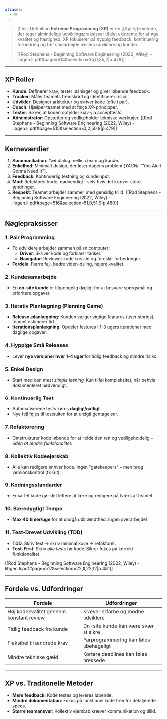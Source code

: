 ```yaml
---
aliases:
  - XP
---
```


>[!tldr] Definition
> **Extreme Programming (XP)** er en [[Agile]]-metode, der tager almindelige udviklingspraksisser til det ekstreme for at øge kvalitet og hastighed. XP fokuserer på hyppig feedback, kontinuerlig forbedring og tæt samarbejde mellem udviklere og kunder.
>
> [[Rod Stephens - Beginning Software Engineering (2022, Wiley) - libgen.li.pdf#page=514&selection=35,0,35,2|p.478]]

---

## XP Roller
- **Kunde**: Definerer krav, tester løsninger og giver løbende feedback.  
- **Tracker**: Måler teamets fremskridt og identificerer risici.  
- **Udvikler**: Designer arkitektur og skriver kode (ofte i par).  
- **Coach**: Hjælper teamet med at følge XP-principper.  
- **Tester**: Sikrer, at koden opfylder krav via accepttests.  
- **Administrator**: Opsætter og vedligeholder tekniske værktøjer.
[[Rod Stephens - Beginning Software Engineering (2022, Wiley) - libgen.li.pdf#page=515&selection=0,2,50,8|p.479]]

---

## Kerneværdier
1. **Kommunikation**: Tæt dialog mellem team og kunde.  
2. **Enkelhed**: Minimalt design, der løser dagens problem (*YAGNI*: "You Ain’t Gonna Need It").  
3. **Feedback**: Kontinuerlig testning og kundeinput.  
4. **Mod**: Refaktorér kode, nødvendigt – selv hvis det kræver store ændringer.  
5. **Respekt**: Teamet arbejder sammen med gensidig tillid.
[[Rod Stephens - Beginning Software Engineering (2022, Wiley) - libgen.li.pdf#page=516&selection=51,0,51,9|p.480]]

---

## Nøglepraksisser
### 1. Pair Programming
- To udviklere arbejder sammen på én computer:  
	- **Driver**: Skriver kode og forklarer tanker.  
	- **Navigator**: Reviewer kode i realtid og foreslår forbedringer.  
- **Fordele**: Færre fejl, bedre viden-deling, højere kvalitet.

### 2. Kundesamarbejde
- En **on-site kunde** er tilgængelig dagligt for at besvare spørgsmål og prioritere opgaver.

### 3. Iterativ Planlægning (Planning Game)
- **Release-planlægning**: Kunden vælger vigtige features (user stories), teamet estimerer tid.  
- **Iterationsplanlægning**: Opdeler features i 1-3 ugers iterationer med daglige opgaver.

### 4. Hyppige Små Releases
- Lever **nye versioner hver 1-4 uger** for tidlig feedback og mindre risiko.

### 5. Enkel Design
- Start med den *mest simple løsning*. Kun tilføj kompleksitet, når behvis dokumenteret nødvendigt.

### 6. Kontinuerlig Test
- Automatiserede tests køres **dagligt/natligt**.  
- Nye fejl føjes til testsuiten for at undgå gentagelser.

### 7. Refaktorering
- Omstrukturer kode løbende for at holde den ren og vedligeholdelig – *uden at ændre funktionalitet*.

### 8. Kollektiv Kodeejerskab
- Alle kan redigere enhver kode. Ingen "gatekeepers" – men brug versionskontrol (fx Git).

### 9. Kodningsstandarder
- Ensartet kode gør det lettere at læse og redigere på tværs af teamet.

### 10. Bæredygtigt Tempo
- **Max 40 timer/uge** for at undgå udbrændthed. Ingen overarbejde!

### 11. Test-Drevet Udvikling (TDD)
- **TDD**: Skriv test → skriv minimal kode → refaktorér.  
- **Test-First**: Skriv *alle tests* før kode. Sikrer fokus på korrekt funktionalitet.

[[Rod Stephens - Beginning Software Engineering (2022, Wiley) - libgen.li.pdf#page=517&selection=22,0,22,12|p.481]]

---

## Fordele vs. Udfordringer

| **Fordele**                          | **Udfordringer**                          |
|---------------------------------------|--------------------------------------------|
| Høj kodekvalitet gennem konstant review | Kræver erfarne og modne udviklere         |
| Tidlig feedback fra kunde             | On-site kunde kan være svær at sikre      |
| Fleksibel til ændrede krav             | Parprogrammering kan føles ubehageligt    |
| Mindre tekniske gæld                  | Kortere deadlines kan føles pressede      |

---

## XP vs. Traditonelle Metoder
- **Mere feedback**: Kode testes og leveres løbende.  
- **Mindre dokumentation**: Fokus på funktionel kode fremfor detaljerede specs.  
- **Større teamansvar**: Kollektiv ejerskab kræver kommunikation og tillid.